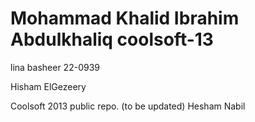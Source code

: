 Mohammad Khalid Ibrahim Abdulkhaliq
coolsoft-13
===========
lina basheer 22-0939

Hisham ElGezeery

Coolsoft 2013 public repo. (to be updated)
Hesham Nabil
